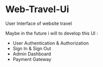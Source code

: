# Web-Travel-Ui
User Interface of website travel

Maybe in the future i will to develop this UI :
- User Authentication & Authorization
- Sign In & Sign Out
- Admin Dashboard
- Payment Gateway
